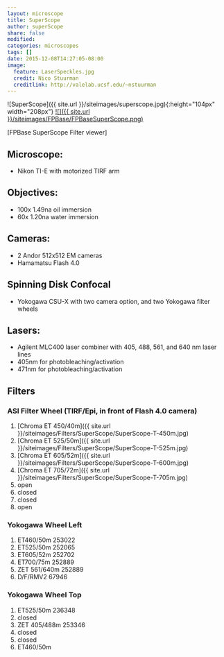 ```yaml
---
layout: microscope 
title: SuperScope
author: superScope
share: false
modified:
categories: microscopes
tags: []
date: 2015-12-08T14:27:05-08:00
image:
  feature: LaserSpeckles.jpg
  credit: Nico Stuurman
  creditlink: http://valelab.ucsf.edu/~nstuurman
---
```

![SuperScope]({{ site.url }}/siteimages/superscope.jpg){:height="104px" width="208px"} [![]({{ site.url }}/siteimages/FPBase/FPBaseSuperScope.png)](https://www.fpbase.org/embedscope/r7PWfwFegGMdYu9CsoCfAH/?sticky=false)

[FPBase SuperScope Filter viewer]

## Microscope:
* Nikon TI-E  with motorized TIRF arm

## Objectives:
* 100x 1.49na oil immersion
* 60x 1.20na water immersion

## Cameras:
* 2 Andor 512x512 EM cameras
* Hamamatsu Flash 4.0

## Spinning Disk Confocal
* Yokogawa CSU-X with two camera option, and two Yokogawa filter wheels

## Lasers:
* Agilent MLC400 laser combiner with 405, 488, 561, and 640 nm laser lines
* 405nm for photobleaching/activation
* 471nm for photobleaching/activation

## Filters

### ASI Filter Wheel (TIRF/Epi, in front of Flash 4.0 camera)

1. [Chroma ET 450/40m]({{ site.url }}/siteimages/Filters/SuperScope/SuperScope-T-450m.jpg)  
2. [Chroma ET 525/50m]({{ site.url }}/siteimages/Filters/SuperScope/SuperScope-T-525m.jpg)
3. [Chroma ET 605/52m]({{ site.url }}/siteimages/Filters/SuperScope/SuperScope-T-600m.jpg)
4. [Chroma ET 705/72m]({{ site.url }}/siteimages/Filters/SuperScope/SuperScope-T-705m.jpg)
5. open
6. closed
7. closed
8. open

### Yokogawa Wheel Left
1. ET460/50m 253022  
2. ET525/50m 252065
3. ET605/52m 252702
4. ET700/75m 252889
5.  ZET 561/640m 252889
6. D/F/RMV2 67946

### Yokogawa Wheel Top
1. ET525/50m 236348  
2. closed
3. ZET 405/488m 253346
4. closed
5. closed
6. ET460/50m


